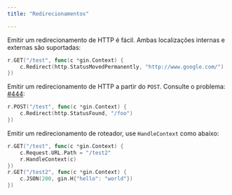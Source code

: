 ```yaml
---
title: "Redirecionamentos"

---
```


Emitir um redirecionamento de HTTP é fácil. Ambas localizações internas e externas são suportadas:

```go
r.GET("/test", func(c *gin.Context) {
	c.Redirect(http.StatusMovedPermanently, "http://www.google.com/")
})
```

Emitir um redirecionamento de HTTP a partir do `POST`. Consulte o problema: [#444](https://github.com/gin-gonic/gin/issues/444):

```go
r.POST("/test", func(c *gin.Context) {
	c.Redirect(http.StatusFound, "/foo")
})
```

Emitir um redirecionamento de roteador, use `HandleContext` como abaixo:

``` go
r.GET("/test", func(c *gin.Context) {
    c.Request.URL.Path = "/test2"
    r.HandleContext(c)
})
r.GET("/test2", func(c *gin.Context) {
    c.JSON(200, gin.H{"hello": "world"})
})
```
